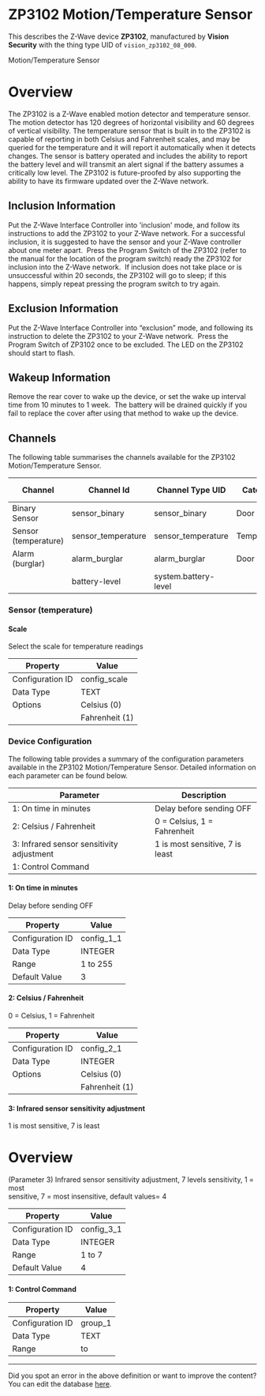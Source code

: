 
# ZP3102 Motion/Temperature Sensor

This describes the Z-Wave device **ZP3102**, manufactured by **Vision Security** with the thing type UID of ```vision_zp3102_08_000```. 

Motion/Temperature Sensor  


# Overview #

The ZP3102 is a Z-Wave enabled motion detector and temperature sensor. The motion detector has 120 degrees of horizontal visibility and 60 degrees of vertical visibility. The temperature sensor that is built in to the ZP3102 is capable of reporting in both Celsius and Fahrenheit scales, and may be queried for the temperature and it will report it automatically when it detects changes. The sensor is battery operated and includes the ability to report the battery level and will transmit an alert signal if the battery assumes a critically low level. The ZP3102 is future-proofed by also supporting the ability to have its firmware updated over the Z-Wave network.

  


## Inclusion Information ##

Put the Z-Wave Interface Controller into 'inclusion' mode, and follow its instructions to add the ZP3102 to your Z-Wave network. For a successful inclusion, it is suggested to have the sensor and your Z-Wave controller about one meter apart.  Press the Program Switch of the ZP3102 (refer to the manual for the location of the program switch) ready the ZP3102 for inclusion into the Z-Wave network.  If inclusion does not take place or is unsuccessful within 20 seconds, the ZP3102 will go to sleep; if this happens, simply repeat pressing the program switch to try again. 

  


## Exclusion Information ##

Put the Z-Wave Interface Controller into “exclusion” mode, and following its instruction to delete the ZP3102 to your Z-Wave network.  Press the Program Switch of ZP3102 once to be excluded. The LED on the ZP3102 should start to flash. 

  


## Wakeup Information ##

Remove the rear cover to wake up the device, or set the wake up interval time from 10 minutes to 1 week.  The battery will be drained quickly if you fail to replace the cover after using that method to wake up the device.

## Channels
The following table summarises the channels available for the ZP3102 Motion/Temperature Sensor.

| Channel | Channel Id | Channel Type UID | Category | Item Type |
|---------|------------|------------------|----------|-----------|
| Binary Sensor | sensor_binary | sensor_binary | Door | Switch |
| Sensor (temperature) | sensor_temperature | sensor_temperature | Temperature | Number |
| Alarm (burglar) | alarm_burglar | alarm_burglar | Door | Switch |
|  | battery-level | system.battery-level |  |  |



### Sensor (temperature)

#### Scale

Select the scale for temperature readings


| Property         | Value    |
|------------------|----------|
| Configuration ID | config_scale |
| Data Type        | TEXT || Default Value | 0 |
| Options | Celsius (0) |
|  | Fahrenheit (1) |






### Device Configuration
The following table provides a summary of the configuration parameters available in the ZP3102 Motion/Temperature Sensor.
Detailed information on each parameter can be found below.

| Parameter   | Description |
|-------------|-------------|
| 1: On time in minutes | Delay before sending OFF |
| 2: Celsius / Fahrenheit | 0 = Celsius, 1 = Fahrenheit |
| 3: Infrared sensor sensitivity adjustment | 1 is most sensitive, 7 is least |
| 1: Control Command |  |




#### 1: On time in minutes

Delay before sending OFF


| Property         | Value    |
|------------------|----------|
| Configuration ID | config_1_1 |
| Data Type        | INTEGER |
| Range | 1 to 255 |
| Default Value | 3 |






#### 2: Celsius / Fahrenheit

0 = Celsius, 1 = Fahrenheit


| Property         | Value    |
|------------------|----------|
| Configuration ID | config_2_1 |
| Data Type        | INTEGER || Default Value | 0 |
| Options | Celsius (0) |
|  | Fahrenheit (1) |






#### 3: Infrared sensor sensitivity adjustment

1 is most sensitive, 7 is least  


# Overview #

(Parameter 3) Infrared sensor sensitivity adjustment, 7 levels sensitivity, 1 = most  
sensitive, 7 = most insensitive, default values= 4


| Property         | Value    |
|------------------|----------|
| Configuration ID | config_3_1 |
| Data Type        | INTEGER |
| Range | 1 to 7 |
| Default Value | 4 |






#### 1: Control Command




| Property         | Value    |
|------------------|----------|
| Configuration ID | group_1 |
| Data Type        | TEXT |
| Range |  to  |






---

Did you spot an error in the above definition or want to improve the content?
You can edit the database [here](http://www.cd-jackson.com/index.php/zwave/zwave-device-database/zwave-device-list/devicesummary/437).

